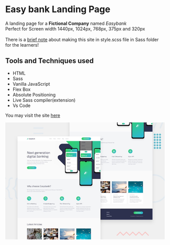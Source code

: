 # Easy bank Landing Page
A landing page for a **Fictional Company** named *Easybank*
<br>
Perfect for Screen width 1440px, 1024px, 768px, 375px and 320px
</br>
</br>
There is a [brief note](https://github.com/RocTanweer/FrontEnd/blob/master/Projects/EasyBank/Sass/style.scss) about making this site in style.scss file in Sass folder for the learners!


## Tools and Techniques used
- HTML
- Sass
- Vanilla JavaScript
- Flex Box
- Absolute Positioning 
- Live Sass compiler(extension)
- Vs Code

You may visit the site [here](https://esybank.netlify.app/)

![Easybank preview](./design/desktop-preview.jpg)
